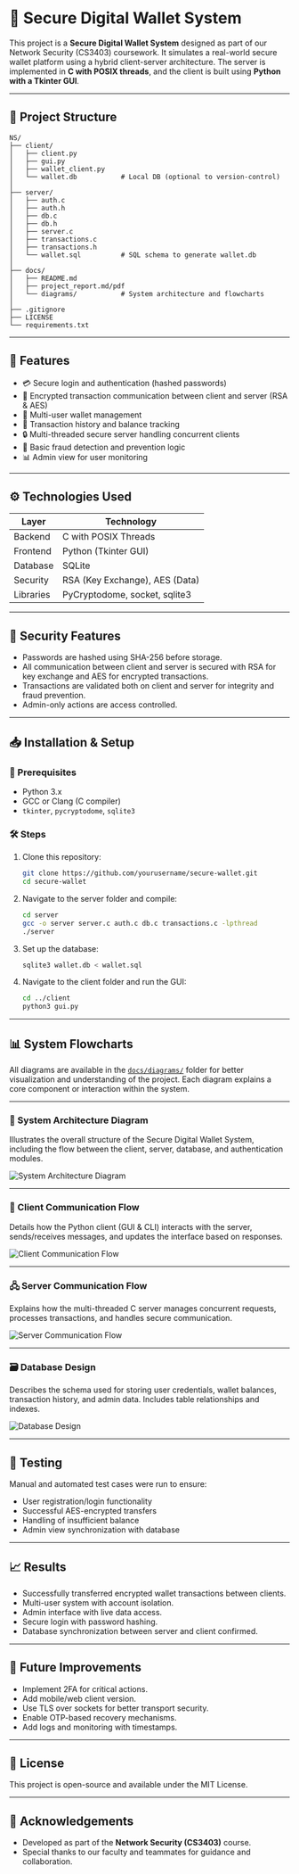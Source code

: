 # 🔐 Secure Digital Wallet System

This project is a **Secure Digital Wallet System** designed as part of our Network Security (CS3403) coursework. It simulates a real-world secure wallet platform using a hybrid client-server architecture. The server is implemented in **C with POSIX threads**, and the client is built using **Python with a Tkinter GUI**.

---

## 📁 Project Structure

```
NS/
├── client/
│   ├── client.py
│   ├── gui.py
│   ├── wallet_client.py
│   └── wallet.db           # Local DB (optional to version-control)
│
├── server/
│   ├── auth.c
│   ├── auth.h
│   ├── db.c
│   ├── db.h
│   ├── server.c
│   ├── transactions.c
│   ├── transactions.h
│   └── wallet.sql          # SQL schema to generate wallet.db
│
├── docs/
│   ├── README.md
│   ├── project_report.md/pdf
│   └── diagrams/           # System architecture and flowcharts
│
├── .gitignore
├── LICENSE
└── requirements.txt
```

---

## 🚀 Features

- 💳 Secure login and authentication (hashed passwords)
- 🔄 Encrypted transaction communication between client and server (RSA & AES)
- 👥 Multi-user wallet management
- 💼 Transaction history and balance tracking
- 🔒 Multi-threaded secure server handling concurrent clients
- 🧪 Basic fraud detection and prevention logic
- 📊 Admin view for user monitoring

---

## ⚙️ Technologies Used

| Layer         | Technology                     |
|---------------|--------------------------------|
| Backend       | C with POSIX Threads           |
| Frontend      | Python (Tkinter GUI)           |
| Database      | SQLite                         |
| Security      | RSA (Key Exchange), AES (Data) |
| Libraries     | PyCryptodome, socket, sqlite3  |

---

## 🔐 Security Features

- Passwords are hashed using SHA-256 before storage.
- All communication between client and server is secured with RSA for key exchange and AES for encrypted transactions.
- Transactions are validated both on client and server for integrity and fraud prevention.
- Admin-only actions are access controlled.

---

## 📥 Installation & Setup

### 🔧 Prerequisites
- Python 3.x
- GCC or Clang (C compiler)
- `tkinter`, `pycryptodome`, `sqlite3`

### 🛠️ Steps

1. Clone this repository:
   ```bash
   git clone https://github.com/yourusername/secure-wallet.git
   cd secure-wallet
   ```

2. Navigate to the server folder and compile:
   ```bash
   cd server
   gcc -o server server.c auth.c db.c transactions.c -lpthread
   ./server
   ```

3. Set up the database:
   ```bash
   sqlite3 wallet.db < wallet.sql
   ```

4. Navigate to the client folder and run the GUI:
   ```bash
   cd ../client
   python3 gui.py
   ```

---

## 📊 System Flowcharts

All diagrams are available in the [`docs/diagrams/`](docs/diagrams/) folder for better visualization and understanding of the project. Each diagram explains a core component or interaction within the system.

---

### 🧠 System Architecture Diagram  
Illustrates the overall structure of the Secure Digital Wallet System, including the flow between the client, server, database, and authentication modules.

![System Architecture Diagram](docs/diagrams/system_architecture.png)

---

### 🧾 Client Communication Flow  
Details how the Python client (GUI & CLI) interacts with the server, sends/receives messages, and updates the interface based on responses.

![Client Communication Flow](docs/diagrams/client_side.png)

---

### 🖧 Server Communication Flow  
Explains how the multi-threaded C server manages concurrent requests, processes transactions, and handles secure communication.

![Server Communication Flow](docs/diagrams/server_side.png)

---

### 🗃️ Database Design  
Describes the schema used for storing user credentials, wallet balances, transaction history, and admin data. Includes table relationships and indexes.

![Database Design](docs/diagrams/database.png)


---

## 🧪 Testing

Manual and automated test cases were run to ensure:
- User registration/login functionality
- Successful AES-encrypted transfers
- Handling of insufficient balance
- Admin view synchronization with database

---

## 📈 Results

- Successfully transferred encrypted wallet transactions between clients.
- Multi-user system with account isolation.
- Admin interface with live data access.
- Secure login with password hashing.
- Database synchronization between server and client confirmed.

---

## 🌱 Future Improvements

- Implement 2FA for critical actions.
- Add mobile/web client version.
- Use TLS over sockets for better transport security.
- Enable OTP-based recovery mechanisms.
- Add logs and monitoring with timestamps.

---

## 🧾 License

This project is open-source and available under the MIT License.

---

## 🤝 Acknowledgements

- Developed as part of the **Network Security (CS3403)** course.
- Special thanks to our faculty and teammates for guidance and collaboration.